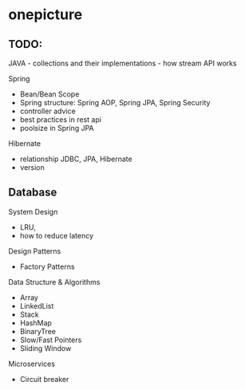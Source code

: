 # onepicture

<h2>TODO:</h2>
JAVA
- collections and their implementations
- how stream API works

Spring
- Bean/Bean Scope
- Spring structure: Spring AOP, Spring JPA, Spring Security
- controller advice
- best practices in rest api
- poolsize in Spring JPA

Hibernate
- relationship JDBC, JPA, Hibernate
- version

Database
- 

System Design
- LRU,
- how to reduce latency

Design Patterns
- Factory Patterns

Data Structure & Algorithms
- Array
- LinkedList
- Stack
- HashMap
- BinaryTree
- Slow/Fast Pointers
- Sliding Window

Microservices
- Circuit breaker